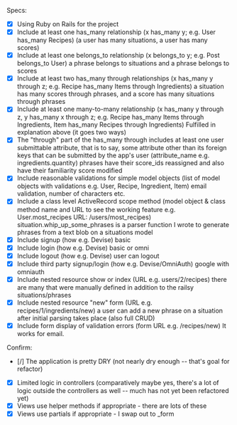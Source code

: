Specs:
- [x] Using Ruby on Rails for the project
- [x] Include at least one has_many relationship (x has_many y; e.g. User has_many Recipes) (a user has many situations, a user has many scores)
- [x] Include at least one belongs_to relationship (x belongs_to y; e.g. Post belongs_to User) a phrase belongs to situations and a phrase belongs to scores
- [X] Include at least two has_many through relationships (x has_many y through z; e.g. Recipe has_many Items through Ingredients) a situation has many scores through phrases, and a score has many situations through phrases
- [X] Include at least one many-to-many relationship (x has_many y through z, y has_many x through z; e.g. Recipe has_many Items through Ingredients, Item has_many Recipes through Ingredients) Fulfilled in explanation above (it goes two ways)
- [X] The "through" part of the has_many through includes at least one user submittable attribute, that is to say, some attribute other than its foreign keys that can be submitted by the app's user (attribute_name e.g. ingredients.quantity) phrases have their score_ids reassigned and also have their familiarity score modified
- [X] Include reasonable validations for simple model objects (list of model objects with validations e.g. User, Recipe, Ingredient, Item) email validation, number of characters etc.
- [X] Include a class level ActiveRecord scope method (model object & class method name and URL to see the working feature e.g. User.most_recipes URL: /users/most_recipes) situation.whip_up_some_phrases is a parser function I wrote to generate phrases from a text blob on a situations model
- [X] Include signup (how e.g. Devise) basic
- [X] Include login (how e.g. Devise) basic or omni
- [X] Include logout (how e.g. Devise) user can logout
- [X] Include third party signup/login (how e.g. Devise/OmniAuth) google with omniauth
- [X] Include nested resource show or index (URL e.g. users/2/recipes) there are many that were manually defined in addition to the railsy situations/phrases
- [X] Include nested resource "new" form (URL e.g. recipes/1/ingredients/new) a user can add a new phrase on a situation after initial parsing takes place (also full CRUD)
- [X] Include form display of validation errors (form URL e.g. /recipes/new) It works for email.

Confirm:
- [/] The application is pretty DRY (not nearly dry enough -- that's goal for refactor)
- [X] Limited logic in controllers (comparatively maybe yes, there's a lot of logic outside the controllers as well -- much has not yet been refactored yet)
- [X] Views use helper methods if appropriate - there are lots of these
- [X] Views use partials if appropriate - I swap out to _form
